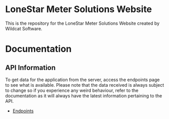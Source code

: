 # LoneStar Meter Solutions Website

This is the repository for the LoneStar Meter Solutions Website created by Wildcat Software.

# Documentation
## API Information

To get data for the application from the server, access the endpoints page to see what is available. Please note that the data received is always subject to change so if you experience any weird behaviour, refer to the documentation as it will always have the latest information pertaining to the API.

* [Endpoints](https://github.com/matthewmiddlebrook-acu/LSMS/wiki/Endpoints)

